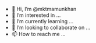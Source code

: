 - 👋 Hi, I’m @mktmamunkhan
- 👀 I’m interested in ...
- 🌱 I’m currently learning ...
- 💞️ I’m looking to collaborate on ...
- 📫 How to reach me ...

<!---
mktmamunkhan/mktmamunkhan is a ✨ special ✨ repository because its `README.md` (this file) appears on your GitHub profile.
You can click the Preview link to take a look at your changes.
--->
